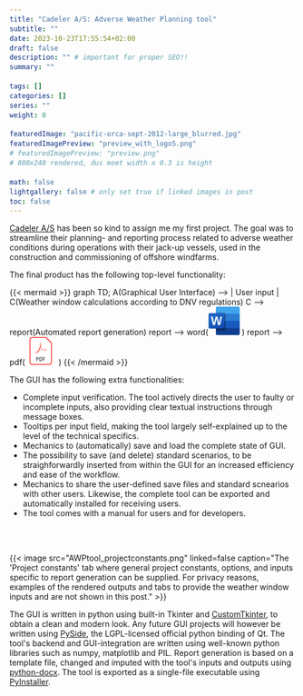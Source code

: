 ```yaml
---
title: "Cadeler A/S: Adverse Weather Planning tool"
subtitle: ""
date: 2023-10-23T17:55:54+02:00
draft: false
description: "" # important for proper SEO!!
summary: "" 

tags: []
categories: []
series: ""
weight: 0

featuredImage: "pacific-orca-sept-2012-large_blurred.jpg"
featuredImagePreview: "preview_with_logo5.png"
# featuredImagePreview: "preview.png"
# 800x240 rendered, dus moet width x 0.3 is height

math: false
lightgallery: false # only set true if linked images in post
toc: false
---
```


[Cadeler A/S](https://www.cadeler.com/) has been so kind to assign me my first project. The goal was to streamline their planning- and reporting process related to adverse weather conditions during operations with their jack-up vessels, used in the construction and commissioning of offshore windfarms. 
<!--more-->

The final product has the following top-level functionality:

<style>
#pdf_img {
    margin: 0 7.5px;
}
#mermaid_mobile {
    display:none;
}
@media only screen and (max-width: 960px) {
    #mermaid_mobile {
        display:inherit;
    }
    #mermaid_desktop {
        display:none;
    }
}
</style>

<div id="mermaid_desktop">
{{< mermaid >}}
graph LR;
    A(Graphical User Interface) --> | User input | C(Weather window calculations <br/>according to DNV regulations)
    C --> report(Automated report generation)
    report --> word(<img src='Microsoft_Office_Word.png' width='55px' height='50px' > )
    report --> pdf(<img src='Adobe_PDF-removebg.png' width='40px' height='50px' id='pdf_img' /> )
{{< /mermaid >}}
</div>

<div id="mermaid_mobile">
{{< mermaid >}}
graph TD;
    A(Graphical User Interface) --> | User input | C(Weather window calculations according to DNV regulations)
    C --> report(Automated report generation)
    report --> word(<img src='Microsoft_Office_Word.png' width='55px' height='50px' > )
    report --> pdf(<img src='Adobe_PDF-removebg.png' width='40px' height='50px' id='pdf_img' /> )
{{< /mermaid >}}
</div>

The GUI has the following extra functionalities:

- Complete input verification. The tool actively directs the user to faulty or incomplete inputs, also providing clear textual instructions through message boxes.
- Tooltips per input field, making the tool largely self-explained up to the level of the technical specifics.
- Mechanics to (automatically) save and load the complete state of GUI.
- The possibility to save (and delete) standard scenarios, to be straighforwardly inserted from within the GUI for an increased efficiency and ease of the workflow.
- Mechanics to share the user-defined save files and standard scnearios with other users. Likewise, the complete tool can be exported and automatically installed for receiving users.
- The tool comes with a manual for users and for developers.
<br/>
<br/>

{{< image src="AWPtool_projectconstants.png" linked=false caption="The 'Project constants' tab where general project constants, options, and inputs specific to report generation can be supplied. For privacy reasons, examples of the rendered outputs and tabs to provide the weather window inputs and are not shown in this post." >}}

The GUI is written in python using built-in Tkinter and [CustomTkinter](https://github.com/TomSchimansky/CustomTkinter), to obtain a clean and modern look. Any future GUI projects will however be written using [PySide](https://www.qt.io/qt-for-python), the LGPL-licensed official python binding of Qt. The tool's backend and GUI-integration are written using well-known python libraries such as numpy, matplotlib and PIL. Report generation is based on a template file, changed and imputed with the tool's inputs and outputs using [python-docx](https://github.com/python-openxml/python-docx). The tool is exported as a single-file executable using [PyInstaller](https://pyinstaller.org/en/stable/).





